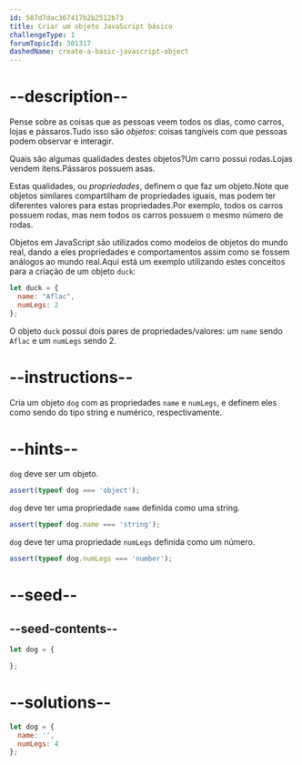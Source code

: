 ```yaml
---
id: 587d7dac367417b2b2512b73
title: Criar um objeto JavaScript básico
challengeType: 1
forumTopicId: 301317
dashedName: create-a-basic-javascript-object
---
```


# --description--

Pense sobre as coisas que as pessoas veem todos os dias, como carros, lojas e pássaros.Tudo isso são <dfn>objetos</dfn>: coisas tangíveis com que pessoas podem observar e interagir.

Quais são algumas qualidades destes objetos?Um carro possui rodas.Lojas vendem itens.Pássaros possuem asas.

Estas qualidades, ou <dfn>propriedades</dfn>, definem o que faz um objeto.Note que objetos similares compartilham de propriedades iguais, mas podem ter diferentes valores para estas propriedades.Por exemplo, todos os carros possuem rodas, mas nem todos os carros possuem o mesmo número de rodas.

Objetos em JavaScript são utilizados como modelos de objetos do mundo real, dando a eles propriedades e comportamentos assim como se fossem análogos ao mundo real.Aqui está um exemplo utilizando estes conceitos para a criação de um objeto `duck`:

```js
let duck = {
  name: "Aflac",
  numLegs: 2
};
```

O objeto `duck` possui dois pares de propriedades/valores: um `name` sendo `Aflac` e um `numLegs` sendo 2.

# --instructions--

Cria um objeto `dog` com as propriedades `name` e `numLegs`, e definem eles como sendo do tipo string e numérico, respectivamente.

# --hints--

`dog` deve ser um objeto.

```js
assert(typeof dog === 'object');
```

`dog` deve ter uma propriedade `name` definida como uma string.

```js
assert(typeof dog.name === 'string');
```

`dog` deve ter uma propriedade `numLegs` definida como um número.

```js
assert(typeof dog.numLegs === 'number');
```

# --seed--

## --seed-contents--

```js
let dog = {

};
```

# --solutions--

```js
let dog = {
  name: '',
  numLegs: 4
};
```
